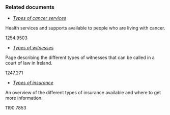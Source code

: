 ###  Related documents

  * [ _Types of cancer services_ ](/en/health/health-services/cancer-services/cancer-services/)

Health services and supports available to people who are living with cancer.

1254.9503

  * [ _Types of witnesses_ ](/en/justice/witnesses/types-of-witnesses/)

Page describing the different types of witnesses that can be called in a court
of law in Ireland.

1247.271

  * [ _Types of insurance_ ](/en/money-and-tax/personal-finance/insurance/insurance/)

An overview of the different types of insurance available and where to get
more information.

1190.7853
